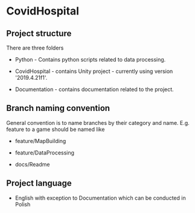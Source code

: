 # CovidHospital

## Project structure

There are three folders

- Python - Contains python scripts related to data processing.

- CovidHospital - contains Unity project - currently using version '2019.4.21f1'.

- Documentation - contains documentation related to the project.

## Branch naming convention

General convention is to name branches by their category and name.
E.g. feature to a game should be named like

- feature/MapBuilding

- feature/DataProcessing

- docs/Readme

## Project language

- English with exception to Documentation which can be conducted in Polish
